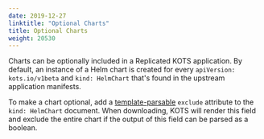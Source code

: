 ```yaml
---
date: 2019-12-27
linktitle: "Optional Charts"
title: Optional Charts
weight: 20530
---
```


Charts can be optionally included in a Replicated KOTS application. By default, an instance of a Helm chart is created for every `apiVersion: kots.io/v1beta` and `kind: HelmChart` that's found in the upstream application manifests.

To make a chart optional, add a [template-parsable](/reference/template-functions/contexts/) `exclude` attribute to the `kind: HelmChart` document. When downloading, KOTS will render this field and exclude the entire chart if the output of this field can be parsed as a boolean.
